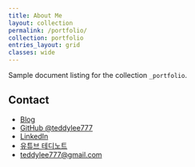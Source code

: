 ```yaml
---
title: About Me
layout: collection
permalink: /portfolio/
collection: portfolio
entries_layout: grid
classes: wide
---
```



Sample document listing for the collection `_portfolio`.


## Contact
+ [Blog](https://teddylee777.github.io)
+ [GitHub @teddylee777](https://github.com/teddylee777)
+ [LinkedIn](https://www.linkedin.com/in/teddy-lee/)
+ [유튜브 테디노트](https://www.youtube.com/channel/UCt2wAAXgm87ACiQnDHQEW6Q)
+ <teddylee777@gmail.com>